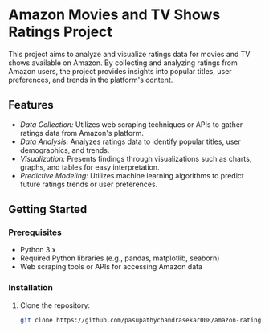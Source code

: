 # Amazon Movies and TV Shows Ratings Project

This project aims to analyze and visualize ratings data for movies and TV shows available on Amazon. By collecting and analyzing ratings from Amazon users, the project provides insights into popular titles, user preferences, and trends in the platform's content.

## Features

- *Data Collection:* Utilizes web scraping techniques or APIs to gather ratings data from Amazon's platform.
- *Data Analysis:* Analyzes ratings data to identify popular titles, user demographics, and trends.
- *Visualization:* Presents findings through visualizations such as charts, graphs, and tables for easy interpretation.
- *Predictive Modeling:* Utilizes machine learning algorithms to predict future ratings trends or user preferences.

## Getting Started

### Prerequisites

- Python 3.x
- Required Python libraries (e.g., pandas, matplotlib, seaborn)
- Web scraping tools or APIs for accessing Amazon data

### Installation

1. Clone the repository:

   ```bash
   git clone https://github.com/pasupathychandrasekar008/amazon-ratings-project.git
